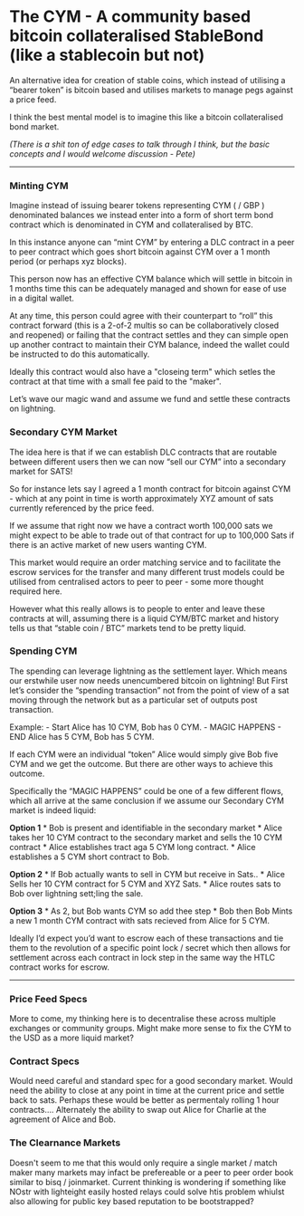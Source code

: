 # The CYM - A community based bitcoin collateralised StableBond (like a stablecoin but not)

An alternative idea for creation of stable coins, which instead of utilising a “bearer token” is bitcoin based and utilises markets to manage pegs against a price feed.  

I think the best mental model is to imagine this like a bitcoin collateralised bond market.   

*(There is a shit ton of edge cases to talk through I think, but the basic concepts and I would welcome discussion - Pete)*

---

### Minting CYM
Imagine instead of issuing bearer tokens representing CYM  ( / GBP ) denominated balances we instead enter into a form of short term bond contract which is denominated in CYM and collateralised by BTC. 

In this instance anyone can “mint CYM” by entering a DLC contract in a peer to peer contract which goes short bitcoin against CYM over a 1 month  period (or perhaps xyz blocks).

This person now has an effective CYM balance which will settle in bitcoin in 1 months time this can be adequately managed and shown for ease of use in a digital wallet.  

At any time, this person could agree with their counterpart to “roll” this contract forward (this is a 2-of-2 multis so can be collaboratively closed and reopened) or failing that the contract settles and they can simple open up another contract to maintain their CYM balance, indeed the wallet could be instructed to do this automatically.

Ideally this contract would also have a "closeing term" which setles the contract at that time with a small fee paid to the "maker".

Let’s wave our magic wand and assume we fund and settle these contracts on lightning.

### Secondary CYM Market

The idea here is that if we can establish DLC contracts that are routable between different users then we can now “sell our CYM” into a secondary market for SATS! 

So for instance lets say I agreed a 1 month contract for bitcoin against CYM - which at any point in time is worth approximately XYZ amount of sats currently referenced by the price feed. 

If we assume that right now we have a contract worth 100,000 sats we might expect to be able to trade out of that contract for up to 100,000 Sats if there is an active market of new users wanting CYM. 

This market would require an order matching service and to facilitate the escrow services for the transfer and many different trust models could be utilised from centralised actors to peer to peer - some more thought required here. 

However what this really allows is to people to enter and leave these contracts at will, assuming there is a liquid CYM/BTC market and history tells us that “stable coin / BTC” markets tend to be pretty liquid. 

### Spending CYM

The spending can leverage lightning as the settlement layer. Which means our erstwhile user now needs unencumbered bitcoin on lightning! But First let’s consider the “spending transaction” not from the point of view of a sat moving through the network but as a particular set of outputs post transaction.

Example:
	- Start Alice has 10 CYM, Bob has 0 CYM.
	- MAGIC HAPPENS
	- END Alice has 5 CYM, Bob has 5 CYM. 

If each CYM were an individual “token” Alice would simply give Bob five CYM and we get the outcome. But there are other ways to achieve this outcome. 

Specifically the “MAGIC HAPPENS” could be one of a few different flows, which all arrive at the same conclusion if we assume our Secondary CYM market is indeed liquid:

**Option 1** 
	* Bob is present and identifiable in the secondary market
	* Alice takes her 10 CYM contract to the secondary market and sells the 10 CYM contract
	* Alice establishes tract aga 5 CYM long contract. 
	* Alice establishes a 5 CYM short contract to Bob.

**Option 2**
	* If Bob actually wants to sell in CYM but receive in Sats.. 
	* Alice Sells her 10 CYM contract for 5 CYM and XYZ Sats. 
	* Alice routes sats to Bob over lightning sett;ling the sale.

**Option 3**
	* As 2, but Bob wants CYM so add thee step
	* Bob then Bob Mints a new 1 month CYM contract with sats recieved from Alice for 5 CYM. 

Ideally I’d expect you’d want to escrow each of these transactions and tie them to the revolution of a specific point lock / secret which then allows for settlement across each contract in lock step in the same way the HTLC contract works for escrow.
 
 
---

### Price Feed Specs
More to come, my thinking here is to decentralise these across multiple exchanges or community groups. Might make more sense to fix the CYM to the USD as a more liquid market? 

### Contract Specs
Would need careful and standard spec for a good secondary market. 
Would need the ability to close at any point in time at the current price and settle back to sats. Perhaps these would be better as permentaly rolling 1 hour contracts…. 
Alternately the ability to swap out Alice for Charlie at the agreement of Alice and Bob. 

### The Clearnance Markets
Doesn't seem to me that this would only require a single market / match maker many markets may infact be prefereable or a peer to peer order book similar to bisq / joinmarket.
Current thinking is wondering if something like NOstr with lighteight easily hosted relays could solve htis problem whiulst also allowing for public key based reputation to be bootstrapped?
